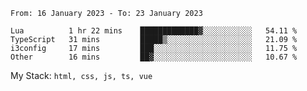 <!--START_SECTION:waka-->

```text
From: 16 January 2023 - To: 23 January 2023

Lua          1 hr 22 mins    █████████████▓░░░░░░░░░░░   54.11 %
TypeScript   31 mins         █████▒░░░░░░░░░░░░░░░░░░░   21.09 %
i3config     17 mins         ███░░░░░░░░░░░░░░░░░░░░░░   11.75 %
Other        16 mins         ██▓░░░░░░░░░░░░░░░░░░░░░░   10.67 %
```

<!--END_SECTION:waka-->
My Stack: `html, css, js, ts, vue`
